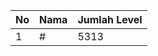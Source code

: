 | No | Nama            | Jumlah Level |
|----|-----------------|--------------|
| 1  | #    |    5313        |
